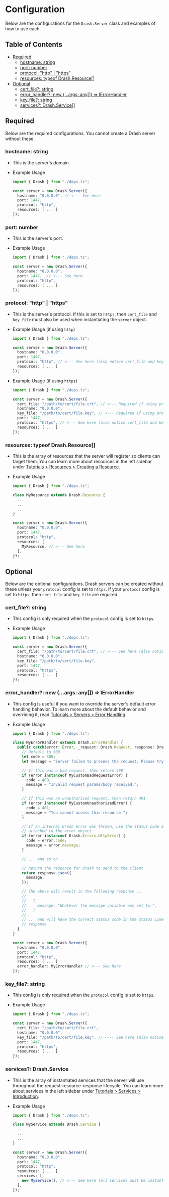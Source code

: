 # Configuration

Below are the configurations for the `Drash.Server` class and examples of how to
use each.

## Table of Contents

- [Required](#required)
  - [hostname: string](#hostname-string)
  - [port: number](#port-number)
  - [protocol: "http" | "https"](#protocol-http-https)
  - [resources: typeof Drash.Resource[]](#resources-typeof-drash-resource)
- [Optional](#required)
  - [cert_file?: string](#cert-file-string)
  - [error_handler?: new (...args: any[]) => IErrorHandler](#error-handler-new-args-any-ierrorhandler)
  - [key_file?: string](#key-file-string)
  - [services?: Drash.Service[]](#services-drash-service)

## Required

Below are the required configurations. You cannot create a Drash server without
these.

### hostname: string

- This is the server's domain.
- Example Usage

  ```typescript
  import { Drash } from "./deps.ts";

  const server = new Drash.Server({
    hostname: "0.0.0.0", // <--- See here
    port: 1447,
    protocol: "http",
    resources: [ ... ]
  });
  ```

### port: number

- This is the server's port.
- Example Usage

  ```typescript
  import { Drash } from "./deps.ts";

  const server = new Drash.Server({
    hostname: "0.0.0.0",
    port: 1447,  // <--- See here
    protocol: "http",
    resources: [ ... ]
  });
  ```

### protocol: "http" | "https"

- This is the server's protocol. If this is set to `https`, then `cert_file` and
  `key_file` must also be used when instantiating the `server` object.
- Example Usage (if using `http`)

  ```typescript
  import { Drash } from "./deps.ts";

  const server = new Drash.Server({
    hostname: "0.0.0.0",
    port: 1447,
    protocol: "http", // <--- See here (also notice cert_file and key_file are not present)
    resources: [ ... ]
  });
  ```

- Example Usage (if using `https`)

  ```typescript
  import { Drash } from "./deps.ts";

  const server = new Drash.Server({
    cert_file: "/path/to/cert/file.crt", // <--- Required if using protocol is "https"
    hostname: "0.0.0.0",
    key_file: "/path/to/cert/file.key", // <--- Required if using protocol is "https"
    port: 1447,
    protocol: "https", // <--- See here (also notice cert_file and key_file are present)
    resources: [ ... ]
  });
  ```

### resources: typeof Drash.Resource[]

- This is the array of resources that the server will register so clients can
  target them. You can learn more about resources in the left sidebar under
  [Tutorials > Resources > Creating a Resource](/drash/v2.x/tutorials/resources/creating-a-resource).
- Example Usage

  ```typescript
  import { Drash } from "./deps.ts";

  class MyResource extends Drash.Resource {
    ...
    ...
    ...
  }

  const server = new Drash.Server({
    hostname: "0.0.0.0",
    port: 1447,
    protocol: "http",
    resources: [
      MyResource, // <--- See here
    ],
  });
  ```

## Optional

Below are the optional configurations. Drash servers can be created without
these unless your `protocol` config is set to `https`. If your `protocol` config
is set to `https`, then `cert_file` and `key_file` are required.

### cert_file?: string

- This config is only required when the `protocol` config is set to `https`.
- Example Usage

  ```typescript
  import { Drash } from "./deps.ts";

  const server = new Drash.Server({
    cert_file: "/path/to/cert/file.crt", // <--- See here (also notice key_file is present and protocol is "https")
    hostname: "0.0.0.0",
    key_file: "/path/to/cert/file.key",
    port: 1447,
    protocol: "https",
    resources: [ ... ]
  });
  ```

### error_handler?: new (...args: any[]) => IErrorHandler

- This config is useful if you want to override the server's default error handling behavior. To learn more about the default behavior and overriding it, read [Tutorials > Servers > Error Handling](/drash/v2.x/tutorials/servers/error-handling).
- Example Usage

  ```typescript
  import { Drash } from "./deps.ts";

  class MyErrorHandler extends Drash.ErrorHandler {
    public catch(error: Error, _request: Drash.Request, response: Drash.Response) {
      // Default to 500
      let code = 500;
      let message = "Server failed to process the request. Please try again later.";

      // If this was a bad request, then return 400
      if (error instanceof MyCustomBadRequestError) {
        code = 400;
        message = "Invalid request params/body received.";
      }

      // If this was an unauthorized request, then return 401
      if (error instanceof MyCustomUnauthorizedError) {
        code = 401;
        message = "You cannot access this resource.";
      }

      // If an internal Drash error was thrown, use the status code and message
      // attached to the error object
      if (error instanceof Drash.Errors.HttpError) {
        code = error.code;
        message = error.message;
      }

      // ... and so on ...

      // Return the response for Drash to send to the client
      return response.json({
        message,
      });

      // The above will result in the following response ...
      //
      //   {
      //     message: "Whatever the message variable was set to.",
      //   }
      //
      // ... and will have the correct status code in the Status Line of the
      // response
    }
  }

  const server = new Drash.Server({
    hostname: "0.0.0.0",
    port: 1447,
    protocol: "http",
    resources: [ ... ]
    error_handler: MyErrorHandler // <--- See here
  });
  ```

### key_file?: string

- This config is only required when the `protocol` config is set to `https`.
- Example Usage

  ```typescript
  import { Drash } from "./deps.ts";

  const server = new Drash.Server({
    cert_file: "/path/to/cert/file.crt",
    hostname: "0.0.0.0",
    key_file: "/path/to/cert/file.key", // <--- See here (also notice cert_file is present and protocol is "https")
    port: 1447,
    protocol: "https",
    resources: [ ... ]
  });
  ```

### services?: Drash.Service

- This is the array of instantiated services that the server will use throughout
  the request-resource-response lifecycle. You can learn more about services in
  the left sidebar under
  [Tutorials > Services > Introduction](/drash/v2.x/tutorials/services/introduction).
- Example Usage

  ```typescript
  import { Drash } from "./deps.ts";

  class MyService extends Drash.Service {
    ...
    ...
    ...
  }

  const server = new Drash.Server({
    hostname: "0.0.0.0",
    port: 1447,
    protocol: "http",
    resources: [ ... ]
    services: [
      new MyService(), // <--- See here (all services must be instantiated using the `new` keyword before being placed in this array)
    ],
  });
  ```
